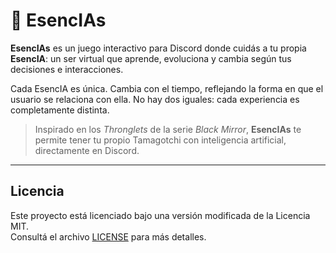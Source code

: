 # 🐥 EsencIAs

**EsencIAs** es un juego interactivo para Discord donde cuidás a tu propia **EsencIA**: un ser virtual que aprende, evoluciona y cambia según tus decisiones e interacciones.

Cada EsencIA es única. Cambia con el tiempo, reflejando la forma en que el usuario se relaciona con ella. No hay dos iguales: cada experiencia es completamente distinta.

> Inspirado en los *Thronglets* de la serie *Black Mirror*, **EsencIAs** te permite tener tu propio Tamagotchi con inteligencia artificial, directamente en Discord.


---



## Licencia

Este proyecto está licenciado bajo una versión modificada de la Licencia MIT.  
Consultá el archivo [LICENSE](./LICENSE) para más detalles.
